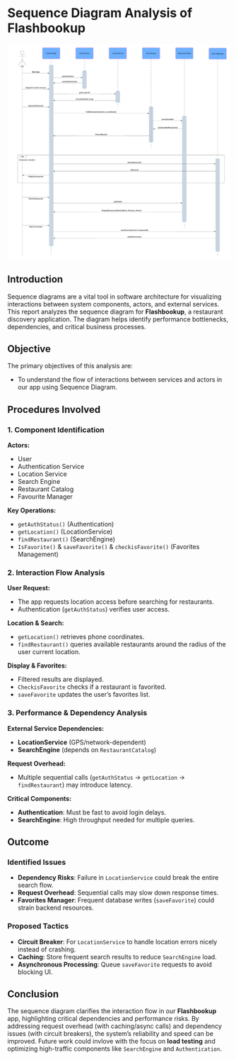 # Sequence Diagram Analysis of Flashbookup

![alt text](sequence_diagram.jpg)

## Introduction

Sequence diagrams are a vital tool in software architecture for visualizing interactions between system components, actors, and external services. This report analyzes the sequence diagram for **Flashbookup**, a restaurant discovery application. The diagram helps identify performance bottlenecks, dependencies, and critical business processes.

## Objective

The primary objectives of this analysis are:

- To understand the flow of interactions between services and actors in our app using Sequence Diagram.

## Procedures Involved

### 1. Component Identification

**Actors:**

- User  
- Authentication Service  
- Location Service  
- Search Engine
- Restaurant Catalog  
- Favourite Manager  

**Key Operations:**

- `getAuthStatus()` (Authentication)  
- `getLocation()` (LocationService)  
- `findRestaurant()` (SearchEngine)
- `IsFavorite()` & `saveFavorite()` & `checkisFavorite()` (Favorites Management)  

### 2. Interaction Flow Analysis

**User Request:**

- The app requests location access before searching for restaurants.
- Authentication (`getAuthStatus`) verifies user access.

**Location & Search:**

- `getLocation()` retrieves phone coordinates.
- `findRestaurant()` queries available restaurants around the radius of the user current location.

**Display & Favorites:**

- Filtered results are displayed.
- `CheckisFavorite` checks if a restaurant is favorited.
- `saveFavorite` updates the user’s favorites list.

### 3. Performance & Dependency Analysis

**External Service Dependencies:**

- **LocationService** (GPS/network-dependent)
- **SearchEngine** (depends on `RestaurantCatalog`)

**Request Overhead:**

- Multiple sequential calls (`getAuthStatus` → `getLocation` → `findRestaurant`) may introduce latency.

**Critical Components:**

- **Authentication**: Must be fast to avoid login delays.
- **SearchEngine**: High throughput needed for multiple queries.

## Outcome

### Identified Issues

- **Dependency Risks**: Failure in `LocationService` could break the entire search flow.
- **Request Overhead**: Sequential calls may slow down response times.
- **Favorites Manager**: Frequent database writes (`saveFavorite`) could strain backend resources.

### Proposed Tactics

- **Circuit Breaker**: For `LocationService` to handle location errors nicely instead of crashing.
- **Caching**: Store frequent search results to reduce `SearchEngine` load.
- **Asynchronous Processing**: Queue `saveFavorite` requests to avoid blocking UI.

## Conclusion
The sequence diagram clarifies the interaction flow in our **Flashbookup** app, highlighting critical dependencies and performance risks. By addressing request overhead (with caching/async calls) and dependency issues (with circuit breakers), the system’s reliability and speed can be improved. Future work could invlove with the focus on **load testing** and optimizing high-traffic components like `SearchEngine` and `Authentication`.
